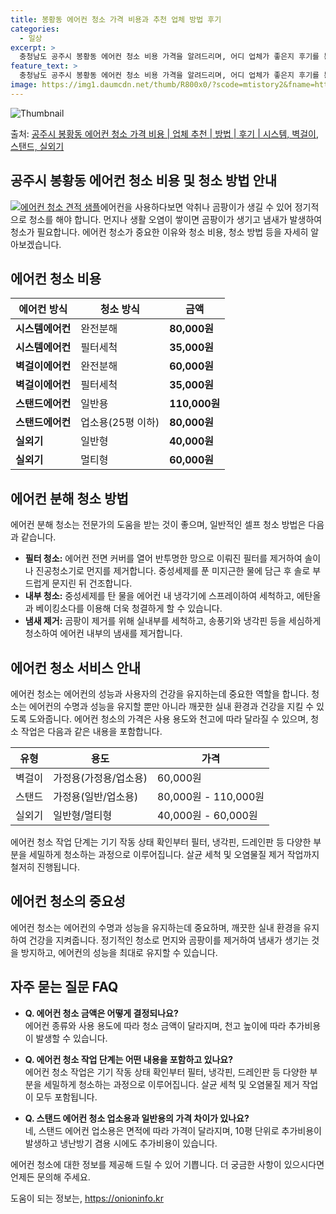 ```yaml
---
title: 봉황동 에어컨 청소 가격 비용과 추천 업체 방법 후기
categories:
  - 일상
excerpt: >
  충청남도 공주시 봉황동 에어컨 청소 비용 가격을 알려드리며, 어디 업체가 좋은지 후기를 통해 알아보겠습니다. 현재 글에서는 시스템, 벽걸이, 스탠드, 실외기 각각에 대해 청소 비용이 나와 있으니 참고하시면 되겠습니다. 에어컨 분해 청소 방법 보기 👈 클릭셀프 에어컨 청소 방법 보기👈 클릭공주시 봉황동 에어컨 청소 비용시스템에어컨 방식클리닝방식금액1way 방식에어컨 완전분해80,000원1way 방식에어컨 필터세척35,000원2way 방식에어컨 완전분해90,000원2way 방식에어컨 필터세척35,000원4way 방식에어컨 완전분해120,000원4way 방식에어컨 필터세척35,000원원형방식에어컨 완전분해140,000원원형방식에어컨 필터세척35,000원에어컨 청소 견적 샘플 보기 👈 클릭에어컨 냄새의 원인에어..
feature_text: >
  충청남도 공주시 봉황동 에어컨 청소 비용 가격을 알려드리며, 어디 업체가 좋은지 후기를 통해 알아보겠습니다. 현재 글에서는 시스템, 벽걸이, 스탠드, 실외기 각각에 대해 청소 비용이 나와 있으니 참고하시면 되겠습니다. 에어컨 분해 청소 방법 보기 👈 클릭셀프 에어컨 청소 방법 보기👈 클릭공주시 봉황동 에어컨 청소 비용시스템에어컨 방식클리닝방식금액1way 방식에어컨 완전분해80,000원1way 방식에어컨 필터세척35,000원2way 방식에어컨 완전분해90,000원2way 방식에어컨 필터세척35,000원4way 방식에어컨 완전분해120,000원4way 방식에어컨 필터세척35,000원원형방식에어컨 완전분해140,000원원형방식에어컨 필터세척35,000원에어컨 청소 견적 샘플 보기 👈 클릭에어컨 냄새의 원인에어..
image: https://img1.daumcdn.net/thumb/R800x0/?scode=mtistory2&fname=https%3A%2F%2Fblog.kakaocdn.net%2Fdn%2Fb2cBKI%2FbtsHx9UsL5m%2FGeRHz1aYwfAr5wURS4Ox4k%2Fimg.webp
---
```


![Thumbnail](https://img1.daumcdn.net/thumb/R800x0/?scode=mtistory2&fname=https%3A%2F%2Fblog.kakaocdn.net%2Fdn%2Fb2cBKI%2FbtsHx9UsL5m%2FGeRHz1aYwfAr5wURS4Ox4k%2Fimg.webp)

<p>출처: <a href="https://onioninfo.kr/entry/%EA%B3%B5%EC%A3%BC%EC%8B%9C-%EB%B4%89%ED%99%A9%EB%8F%99-%EC%97%90%EC%96%B4%EC%BB%A8-%EC%B2%AD%EC%86%8C-%EA%B0%80%EA%B2%A9-%EB%B9%84%EC%9A%A9-%EC%97%85%EC%B2%B4-%EC%B6%94%EC%B2%9C-%EB%B0%A9%EB%B2%95-%ED%9B%84%EA%B8%B0-%EC%8B%9C%EC%8A%A4%ED%85%9C-%EB%B2%BD%EA%B1%B8%EC%9D%B4-%EC%8A%A4%ED%83%A0%EB%93%9C-%EC%8B%A4%EC%99%B8%EA%B8%B0" rel="dofollow">공주시 봉황동 에어컨 청소 가격 비용 | 업체 추천 | 방법 | 후기 | 시스템, 벽걸이, 스탠드, 실외기</a> </p>

## **공주시 봉황동 에어컨 청소 비용 및 청소 방법 안내**



[![에어컨 청소 견적
샘플](https://www.cleaningkorea.com/images/logo.png)](https://www.cleaningkorea.com/)에어컨을
사용하다보면 악취나 곰팡이가 생길 수 있어 정기적으로 청소를 해야 합니다. 먼지나 생활 오염이 쌓이면 곰팡이가 생기고 냄새가 발생하여 청소가
필요합니다. 에어컨 청소가 중요한 이유와 청소 비용, 청소 방법 등을 자세히 알아보겠습니다.

## 에어컨 청소 비용

에어컨 방식 | 청소 방식 | 금액  
---|---|---  
**시스템에어컨** | 완전분해 | **80,000원**  
**시스템에어컨** | 필터세척 | **35,000원**  
**벽걸이에어컨** | 완전분해 | **60,000원**  
**벽걸이에어컨** | 필터세척 | **35,000원**  
**스탠드에어컨** | 일반용 | **110,000원**  
**스탠드에어컨** | 업소용(25평 이하) | **80,000원**  
**실외기** | 일반형 | **40,000원**  
**실외기** | 멀티형 | **60,000원**  
  


## 에어컨 분해 청소 방법

에어컨 분해 청소는 전문가의 도움을 받는 것이 좋으며, 일반적인 셀프 청소 방법은 다음과 같습니다.

  * **필터 청소:** 에어컨 전면 커버를 열어 반투명한 망으로 이뤄진 필터를 제거하여 솔이나 진공청소기로 먼지를 제거합니다. 중성세제를 푼 미지근한 물에 담근 후 솔로 부드럽게 문지린 뒤 건조합니다.
  * **내부 청소:** 중성세제를 탄 물을 에어컨 내 냉각기에 스프레이하여 세척하고, 에탄올과 베이킹소다를 이용해 더욱 청결하게 할 수 있습니다.
  * **냄새 제거:** 곰팡이 제거를 위해 실내부를 세척하고, 송풍기와 냉각핀 등을 세심하게 청소하여 에어컨 내부의 냄새를 제거합니다.



## 에어컨 청소 서비스 안내

에어컨 청소는 에어컨의 성능과 사용자의 건강을 유지하는데 중요한 역할을 합니다. 청소는 에어컨의 수명과 성능을 유지할 뿐만 아니라 깨끗한
실내 환경과 건강을 지킬 수 있도록 도와줍니다. 에어컨 청소의 가격은 사용 용도와 천고에 따라 달라질 수 있으며, 청소 작업은 다음과 같은
내용을 포함합니다.

유형 | 용도 | 가격  
---|---|---  
벽걸이 | 가정용(가정용/업소용) | 60,000원  
스탠드 | 가정용(일반/업소용) | 80,000원 - 110,000원  
실외기 | 일반형/멀티형 | 40,000원 - 60,000원  
  
에어컨 청소 작업 단계는 기기 작동 상태 확인부터 필터, 냉각핀, 드레인판 등 다양한 부분을 세밀하게 청소하는 과정으로 이루어집니다. 살균
세척 및 오염물질 제거 작업까지 철저히 진행됩니다.



## **에어컨 청소의 중요성**

에어컨 청소는 에어컨의 수명과 성능을 유지하는데 중요하며, 깨끗한 실내 환경을 유지하여 건강을 지켜줍니다. 정기적인 청소로 먼지와 곰팡이를
제거하여 냄새가 생기는 것을 방지하고, 에어컨의 성능을 최대로 유지할 수 있습니다.



## 자주 묻는 질문 FAQ

  * **Q. 에어컨 청소 금액은 어떻게 결정되나요?**  
에어컨 종류와 사용 용도에 따라 청소 금액이 달라지며, 천고 높이에 따라 추가비용이 발생할 수 있습니다.

  * **Q. 에어컨 청소 작업 단계는 어떤 내용을 포함하고 있나요?**  
에어컨 청소 작업은 기기 작동 상태 확인부터 필터, 냉각핀, 드레인판 등 다양한 부분을 세밀하게 청소하는 과정으로 이루어집니다. 살균 세척
및 오염물질 제거 작업이 모두 포함됩니다.

  * **Q. 스탠드 에어컨 청소 업소용과 일반용의 가격 차이가 있나요?**  
네, 스탠드 에어컨 업소용은 면적에 따라 가격이 달라지며, 10평 단위로 추가비용이 발생하고 냉난방기 겸용 시에도 추가비용이 있습니다.



에어컨 청소에 대한 정보를 제공해 드릴 수 있어 기쁩니다. 더 궁금한 사항이 있으시다면 언제든 문의해 주세요.



 

도움이 되는 정보는, <a href="https://onioninfo.kr" rel="dofollow">https://onioninfo.kr</a>


